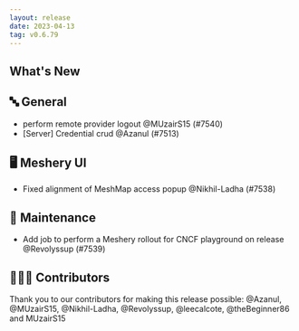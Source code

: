 ```yaml
---
layout: release
date: 2023-04-13
tag: v0.6.79
---
```


## What's New
## 🔤 General
- perform remote provider logout @MUzairS15 (#7540)
- [Server] Credential crud @Azanul (#7513)

## 🖥 Meshery UI

- Fixed alignment of MeshMap access popup @Nikhil-Ladha (#7538)

## 🧰 Maintenance

- Add job to perform a Meshery rollout for CNCF playground on release @Revolyssup (#7539)

## 👨🏽‍💻 Contributors

Thank you to our contributors for making this release possible:
@Azanul, @MUzairS15, @Nikhil-Ladha, @Revolyssup, @leecalcote, @theBeginner86 and MUzairS15
